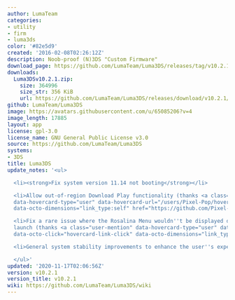 ```yaml
---
author: LumaTeam
categories:
- utility
- firm
- luma3ds
color: '#82e5d9'
created: '2016-02-08T02:26:12Z'
description: Noob-proof (N)3DS "Custom Firmware"
download_page: https://github.com/LumaTeam/Luma3DS/releases/tag/v10.2.1
downloads:
  Luma3DSv10.2.1.zip:
    size: 364996
    size_str: 356 KiB
    url: https://github.com/LumaTeam/Luma3DS/releases/download/v10.2.1/Luma3DSv10.2.1.zip
github: LumaTeam/Luma3DS
image: https://avatars.githubusercontent.com/u/65085206?v=4
image_length: 17885
layout: app
license: gpl-3.0
license_name: GNU General Public License v3.0
source: https://github.com/LumaTeam/Luma3DS
systems:
- 3DS
title: Luma3DS
update_notes: '<ul>

  <li><strong>Fix system version 11.14 not booting</strong></li>

  <li>Allow out-of-region Download Play functionality (thanks <a class="user-mention"
  data-hovercard-type="user" data-hovercard-url="/users/Pixel-Pop/hovercard" data-octo-click="hovercard-link-click"
  data-octo-dimensions="link_type:self" href="https://github.com/Pixel-Pop">@Pixel-Pop</a>)</li>

  <li>Fix a rare issue where the Rosalina Menu wouldn''t be displayed during application
  launch (thanks <a class="user-mention" data-hovercard-type="user" data-hovercard-url="/users/Nanquitas/hovercard"
  data-octo-click="hovercard-link-click" data-octo-dimensions="link_type:self" href="https://github.com/Nanquitas">@Nanquitas</a>)</li>

  <li>General system stability improvements to enhance the user''s experience</li>

  </ul>'
updated: '2020-11-17T02:06:56Z'
version: v10.2.1
version_title: v10.2.1
wiki: https://github.com/LumaTeam/Luma3DS/wiki
---
```

